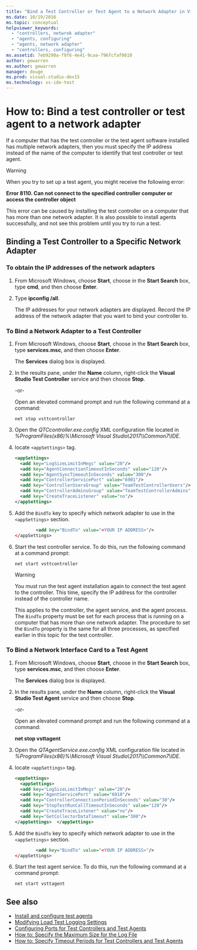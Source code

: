 ```yaml
---
title: "Bind a Test Controller or Test Agent to a Network Adapter in Visual Studio"
ms.date: 10/19/2016
ms.topic: conceptual
helpviewer_keywords:
  - "controllers, netwrok adapter"
  - "agents, configuring"
  - "agents, network adapter"
  - "controllers, configuring"
ms.assetid: 7eb9290a-f9f6-4e41-9caa-796fcfaf0610
author: gewarren
ms.author: gewarren
manager: douge
ms.prod: visual-studio-dev15
ms.technology: vs-ide-test
---
```

# How to: Bind a test controller or test agent to a network adapter

If a computer that has the test controller or the test agent software installed has multiple network adapters, then you must specify the IP address instead of the name of the computer to identify that test controller or test agent.

> [!WARNING]
> When you try to set up a test agent, you might receive the following error:
>
> **Error 8110. Can not connect to the specified controller computer or access the controller object**
>
> This error can be caused by installing the test controller on a computer that has more than one network adapter. It is also possible to install agents successfully, and not see this problem until you try to run a test.

## Binding a Test Controller to a Specific Network Adapter

### To obtain the IP addresses of the network adapters

1.  From Microsoft Windows, choose **Start**, choose in the **Start Search** box, type **cmd**, and then choose **Enter**.

2.  Type **ipconfig /all**.

     The IP addresses for your network adapters are displayed. Record the IP address of the network adapter that you want to bind your controller to.

### To Bind a Network Adapter to a Test Controller

1.  From Microsoft Windows, choose **Start**, choose in the **Start Search** box, type **services.msc**, and then choose **Enter**.

     The **Services** dialog box is displayed.

2.  In the results pane, under the **Name** column, right-click the **Visual Studio Test Controller** service and then choose **Stop**.

     -or-

     Open an elevated command prompt and run the following command at a command:

     `net stop vsttcontroller`

3.  Open the *QTCcontroller.exe.config* XML configuration file located in *%ProgramFiles(x86)%\Microsoft Visual Studio\2017\\<edition>\Common7\IDE*.

4.  locate `<appSettings>` tag.

    ```xml
    <appSettings>
      <add key="LogSizeLimitInMegs" value="20"/>
      <add key="AgentConnectionTimeoutInSeconds" value="120"/>
      <add key="AgentSyncTimeoutInSeconds" value="300"/>
      <add key="ControllerServicePort" value="6901"/>
      <add key="ControllerUsersGroup" value="TeamTestControllerUsers"/>
      <add key="ControllerAdminsGroup" value="TeamTestControllerAdmins"/>
      <add key="CreateTraceListener" value="no"/>
    </appSettings>
    ```

5.  Add the `BindTo` key to specify which network adapter to use in the `<appSettings>` section.

    ```xml
            <add key="BindTo" value="<YOUR IP ADDRESS>"/>
    </appSettings>
    ```

6.  Start the test controller service. To do this, run the following command at a command prompt:

    `net start vsttcontroller`

    > [!WARNING]
    > You must run the test agent installation again to connect the test agent to the controller. This time, specify the IP address for the controller instead of the controller name.

     This applies to the controller, the agent service, and the agent process. The `BindTo` property must be set for each process that is running on a computer that has more than one network adapter. The procedure to set the `BindTo` property is the same for all three processes, as specified earlier in this topic for the test controller.

### To Bind a Network Interface Card to a Test Agent

1.  From Microsoft Windows, choose **Start**, choose in the **Start Search** box, type **services.msc**, and then choose **Enter**.

    The **Services** dialog box is displayed.

2.  In the results pane, under the **Name** column, right-click the **Visual Studio Test Agent** service and then choose **Stop**.

     -or-

     Open an elevated command prompt and run the following command at a command:

     **net stop vsttagent**

3.  Open the *QTAgentService.exe.config* XML configuration file located in *%ProgramFiles(x86)%\Microsoft Visual Studio\2017\\<edition>\Common7\IDE*.

4.  locate `<appSettings>` tag.

    ```xml
    <appSettings>
      <appSettings>
      <add key="LogSizeLimitInMegs" value="20"/>
      <add key="AgentServicePort" value="6910"/>
      <add key="ControllerConnectionPeriodInSeconds" value="30"/>
      <add key="StopTestRunCallTimeoutInSeconds" value="120"/>
      <add key="CreateTraceListener" value="no"/>
      <add key="GetCollectorDataTimeout" value="300"/>
    </appSettings>  </appSettings>
    ```

5.  Add the `BindTo` key to specify which network adapter to use in the `<appSettings>` section.

    ```xml
            <add key="BindTo" value="<YOUR IP ADDRESS>"/>
    </appSettings>
    ```

6.  Start the test agent service. To do this, run the following command at a command prompt:

    `net start vsttagent`

## See also

- [Install and configure test agents](../test/lab-management/install-configure-test-agents.md)
- [Modifying Load Test Logging Settings](../test/modify-load-test-logging-settings.md)
- [Configuring Ports for Test Controllers and Test Agents](../test/configure-ports-for-test-controllers-and-test-agents.md)
- [How to: Specify the Maximum Size for the Log File](../test/how-to-specify-the-maximum-size-for-the-log-file.md)
- [How to: Specify Timeout Periods for Test Controllers and Test Agents](../test/how-to-specify-timeout-periods-for-test-controllers-and-test-agents.md)